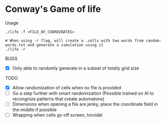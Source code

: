 # Conway's Game of life

Usage
```
./life -f <FILE_OF_COORDINATES>

# When using -r flag, will create a .cells with two words from random-words.txt and generate a simulation using it
./life -r 
```

BUGS
- [X] Only able to randomly generate in a subset of totally grid size

TODO
- [X] Allow randomization of cells when no file is provided
- [ ] Go a step further with smart randomization (Possible trained on AI to recongnize patterns that create automatons)
- [ ] Dimensions when opening a file are jenky, place the coordinate field in the middle if possible
- [ ] Wrapping when cells go off screen, toroidal 
